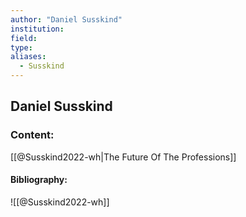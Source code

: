 ```yaml
---
author: "Daniel Susskind"
institution:
field:
type:
aliases:
  - Susskind
---
```


## Daniel Susskind

### Content:
[[@Susskind2022-wh|The Future Of The Professions]]

#### Bibliography:

![[@Susskind2022-wh]]
